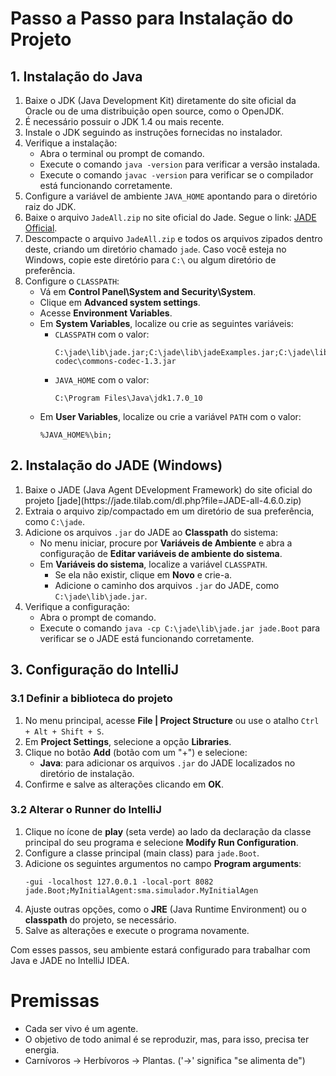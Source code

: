 # Passo a Passo para Instalação do Projeto

## 1. Instalação do Java

1. Baixe o JDK (Java Development Kit) diretamente do site oficial da Oracle ou de uma distribuição open source, como o OpenJDK.
2. É necessário possuir o JDK 1.4 ou mais recente.
3. Instale o JDK seguindo as instruções fornecidas no instalador.
4. Verifique a instalação:
   - Abra o terminal ou prompt de comando.
   - Execute o comando `java -version` para verificar a versão instalada.
   - Execute o comando `javac -version` para verificar se o compilador está funcionando corretamente.
5. Configure a variável de ambiente `JAVA_HOME` apontando para o diretório raiz do JDK.
6. Baixe o arquivo `JadeAll.zip` no site oficial do Jade. Segue o link: 
   [JADE Official](http://jade.tilab.com).
7. Descompacte o arquivo `JadeAll.zip` e todos os arquivos zipados dentro deste, criando um diretório chamado `jade`. Caso você esteja no Windows, copie este diretório para `C:\` ou algum diretório de preferência.
8. Configure o `CLASSPATH`:
   - Vá em **Control Panel\System and Security\System**.
   - Clique em **Advanced system settings**.
   - Acesse **Environment Variables**.
   - Em **System Variables**, localize ou crie as seguintes variáveis:
     - `CLASSPATH` com o valor:
       ```
       C:\jade\lib\jade.jar;C:\jade\lib\jadeExamples.jar;C:\jade\lib\commons-codec\commons-codec-1.3.jar
       ```
     - `JAVA_HOME` com o valor:
       ```
       C:\Program Files\Java\jdk1.7.0_10
       ```
   - Em **User Variables**, localize ou crie a variável `PATH` com o valor:
     ```
     %JAVA_HOME%\bin;
     ```
     
## 2. Instalação do JADE (Windows)

1. Baixe o JADE (Java Agent DEvelopment Framework) do site oficial do projeto [jade]\(https\://jade.tilab.com/dl.php?file=JADE-all-4.6.0.zip) 
2. Extraia o arquivo zip/compactado em um diretório de sua preferência, como `C:\jade`.
3. Adicione os arquivos `.jar` do JADE ao **Classpath** do sistema:
   - No menu iniciar, procure por **Variáveis de Ambiente** e abra a configuração de **Editar variáveis de ambiente do sistema**.
   - Em **Variáveis do sistema**, localize a variável `CLASSPATH`.
     - Se ela não existir, clique em **Novo** e crie-a.
     - Adicione o caminho dos arquivos `.jar` do JADE, como `C:\jade\lib\jade.jar`.
4. Verifique a configuração:
   - Abra o prompt de comando.
   - Execute o comando `java -cp C:\jade\lib\jade.jar jade.Boot` para verificar se o JADE está funcionando corretamente.

## 3. Configuração do IntelliJ

### 3.1 Definir a biblioteca do projeto

1. No menu principal, acesse **File | Project Structure** ou use o atalho `Ctrl + Alt + Shift + S`.
2. Em **Project Settings**, selecione a opção **Libraries**.
3. Clique no botão **Add** (botão com um "+") e selecione:
   - **Java**: para adicionar os arquivos `.jar` do JADE localizados no diretório de instalação.
4. Confirme e salve as alterações clicando em **OK**.

### 3.2 Alterar o Runner do IntelliJ

1. Clique no ícone de **play** (seta verde) ao lado da declaração da classe principal do seu programa e selecione **Modify Run Configuration**.
2. Configure a classe principal (main class) para `jade.Boot`.
3. Adicione os seguintes argumentos no campo **Program arguments**:
   ```
   -gui -localhost 127.0.0.1 -local-port 8082 jade.Boot;MyInitialAgent:sma.simulador.MyInitialAgen
   ```
4. Ajuste outras opções, como o **JRE** (Java Runtime Environment) ou o **classpath** do projeto, se necessário.
5. Salve as alterações e execute o programa novamente.

Com esses passos, seu ambiente estará configurado para trabalhar com Java e JADE no IntelliJ IDEA.



# Premissas

- Cada ser vivo é um agente.
- O objetivo de todo animal é se reproduzir, mas, para isso, precisa ter energia.
- Carnívoros -> Herbívoros -> Plantas. ('->' significa "se alimenta de")
